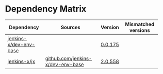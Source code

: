 # Dependency Matrix

Dependency | Sources | Version | Mismatched versions
---------- | ------- | ------- | -------------------
[jenkins-x/dev-env-base](https://github.com/jenkins-x/dev-env-base) |  | [0.0.175](https://github.com/jenkins-x/dev-env-base/releases/tag/v0.0.175) | 
[jenkins-x/jx](https://github.com/jenkins-x/jx) | [github.com/jenkins-x/dev-env-base](https://github.com/jenkins-x/dev-env-base) | [2.0.558](https://github.com/jenkins-x/jx/releases/tag/v2.0.558) | 
